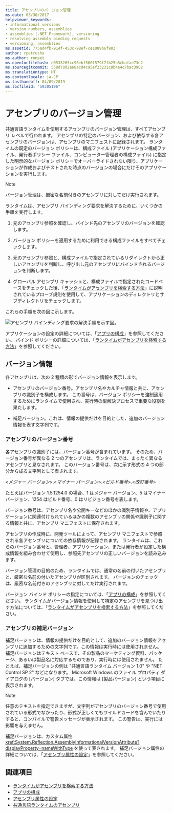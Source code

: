 ```yaml
---
title: アセンブリのバージョン管理
ms.date: 03/30/2017
helpviewer_keywords:
- informational versions
- version numbers, assemblies
- assemblies [.NET Framework], versioning
- resolving assembly binding requests
- versioning, assemblies
ms.assetid: 775ad4fb-914f-453c-98ef-ce1089b6f903
author: rpetrusha
ms.author: ronpet
ms.openlocfilehash: e0533265cc96ebf5601579f7fb25b8cbafae73e2
ms.sourcegitcommit: 558d78d2a68acd4c95ef23231c8b4e4c7bac3902
ms.translationtype: HT
ms.contentlocale: ja-JP
ms.lasthandoff: 04/09/2019
ms.locfileid: "59305196"
---
```

# <a name="assembly-versioning"></a>アセンブリのバージョン管理
共通言語ランタイムを使用するアセンブリのバージョン管理は、すべてアセンブリ レベルで行われます。 アセンブリの特定のバージョン、および依存する各アセンブリのバージョンは、アセンブリのマニフェストに記録されます。 ランタイムの既定のバージョン ポリシーは、構成ファイル (アプリケーション構成ファイル、発行者ポリシー ファイル、コンピューター管理者の構成ファイル) に指定した明示的なバージョン ポリシーでオーバーライドされない限り、アプリケーションが作成およびテストされた時点のバージョンの場合にだけそのアプリケーションを実行します。  
  
> [!NOTE]
>  バージョン管理は、厳密な名前付きのアセンブリに対してだけ実行されます。  
  
 ランタイムは、アセンブリ バインディング要求を解決するために、いくつかの手順を実行します。  
  
1. 元のアセンブリ参照を確認し、バインド先のアセンブリのバージョンを確認します。  
  
2. バージョン ポリシーを適用するために利用できる構成ファイルをすべてチェックします。  
  
3. 元のアセンブリ参照と、構成ファイルで指定されているリダイレクトから正しいアセンブリを判断し、呼び出し元のアセンブリにバインドされるバージョンを判断します。  
  
4. グローバル アセンブリ キャッシュと、構成ファイルで指定されたコードベースをチェックした後、「[ランタイムがアセンブリを検索する方法](../../../docs/framework/deployment/how-the-runtime-locates-assemblies.md)」に説明されているプローブ規則を使用して、アプリケーションのディレクトリとサブディレクトリをチェックします。  
  
 これらの手順を次の図に示します。  
  
 ![アセンブリ バインディング要求の解決手順を示す図。](./media/assembly-versioning/resolve-assembly-binding-request.gif)
  
 アプリケーションの設定の詳細については、「[アプリの構成](../../../docs/framework/configure-apps/index.md)」を参照してください。 バインド ポリシーの詳細については、「[ランタイムがアセンブリを検索する方法](../../../docs/framework/deployment/how-the-runtime-locates-assemblies.md)」を参照してください。  
  
## <a name="version-information"></a>バージョン情報  
 各アセンブリは、次の 2 種類の形でバージョン情報を表示します。  
  
-   アセンブリのバージョン番号。アセンブリ名やカルチャ情報と共に、アセンブリの識別子を構成します。 この番号は、バージョン ポリシーを強制適用するためにランタイムで使用され、実行時の型解決プロセスで重要な役割を果たします。  
  
-   補足バージョン。これは、情報の提供だけを目的とした、追加のバージョン情報を表す文字列です。  
  
### <a name="assembly-version-number"></a>アセンブリのバージョン番号  
 各アセンブリの識別子には、バージョン番号が含まれています。 そのため、バージョン番号が異なる 2 つのアセンブリは、ランタイムでは、まったく異なるアセンブリと見なされます。 このバージョン番号は、次に示す形式の 4 つの部分から成る文字列として表されます。  
  
 \<*メジャー バージョン*>.\<*マイナー バージョン*>.\<*ビルド番号*>.\<*改訂番号*>  
  
 たとえばバージョン 1.5.1254.0 の場合、1 はメジャー バージョン、5 はマイナー バージョン、1254 はビルド番号、0 はリビジョン番号を表します。  
  
 バージョン番号は、アセンブリ名や公開キーなどのほかの識別子情報や、アプリケーションに関連付けられているほかの複数のアセンブリの関係や識別子に関する情報と共に、アセンブリ マニフェストに保存されます。  
  
 アセンブリの作成時に、開発ツールによって、アセンブリ マニフェストで参照される各アセンブリについての依存情報が記録されます。 ランタイムは、これらのバージョン番号と、管理者、アプリケーション、または発行者が設定した構成情報を組み合わせて使用し、参照先アセンブリの正しいバージョンを読み込みます。  
  
 バージョン管理の目的のため、ランタイムでは、通常の名前の付いたアセンブリと、厳密な名前の付いたアセンブリが区別されます。 バージョンのチェックは、厳密な名前付きのアセンブリに対してだけ実行されます。  
  
 バージョン バインド ポリシーの指定については、「[アプリの構成](../../../docs/framework/configure-apps/index.md)」を参照してください。 ランタイムがバージョン情報を使用して特定のアセンブリを見つけ出す方法については、「[ランタイムがアセンブリを検索する方法](../../../docs/framework/deployment/how-the-runtime-locates-assemblies.md)」を参照してください。  
  
### <a name="assembly-informational-version"></a>アセンブリの補足バージョン  
 補足バージョンは、情報の提供だけを目的として、追加のバージョン情報をアセンブリに追加するための文字列です。この情報は実行時には使用されません。 補足バージョンはテキスト ベースで、その製品のマーケティング資料、パッケージ、あるいは製品名に対応するものであり、実行時には使用されません。 たとえば、補足バージョンの例は "共通言語ランタイム バージョン 1.0" や "NET Control SP 2" などになります。 Microsoft Windows のファイル プロパティ ダイアログの [バージョン] タブでは、この情報は [製品バージョン] という項目に表示されます。  
  
> [!NOTE]
>  任意のテキストを指定できますが、文字列がアセンブリのバージョン番号で使用されている形式でなかったり、形式が正しくてもワイルドカードを含んでいたりすると、コンパイルで警告メッセージが表示されます。 この警告は、実行には影響を与えません。  
  
 補足バージョンは、カスタム属性 <xref:System.Reflection.AssemblyInformationalVersionAttribute?displayProperty=nameWithType> を使って表されます。 補足バージョン属性の詳細については、「[アセンブリ属性の設定](../../../docs/framework/app-domains/set-assembly-attributes.md)」を参照してください。  
  
## <a name="see-also"></a>関連項目

- [ランタイムがアセンブリを検索する方法](../../../docs/framework/deployment/how-the-runtime-locates-assemblies.md)
- [アプリの構成](../../../docs/framework/configure-apps/index.md)
- [アセンブリ属性の設定](../../../docs/framework/app-domains/set-assembly-attributes.md)
- [共通言語ランタイムのアセンブリ](../../../docs/framework/app-domains/assemblies-in-the-common-language-runtime.md)
